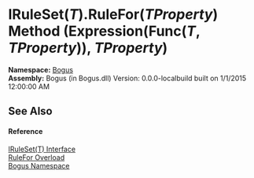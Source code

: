 # IRuleSet(*T*).RuleFor(*TProperty*) Method (Expression(Func(*T*, *TProperty*)), *TProperty*)
 

**Namespace:**&nbsp;<a href="N_Bogus">Bogus</a><br />**Assembly:**&nbsp;Bogus (in Bogus.dll) Version: 0.0.0-localbuild built on 1/1/2015 12:00:00 AM

## See Also


#### Reference
<a href="T_Bogus_IRuleSet_1">IRuleSet(T) Interface</a><br /><a href="Overload_Bogus_IRuleSet_1_RuleFor">RuleFor Overload</a><br /><a href="N_Bogus">Bogus Namespace</a><br />